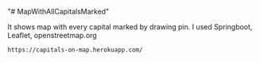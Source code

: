 "# MapWithAllCapitalsMarked" 

It shows map with every capital marked by drawing pin.
I used Springboot, Leaflet, openstreetmap.org

```
https://capitals-on-map.herokuapp.com/
```
